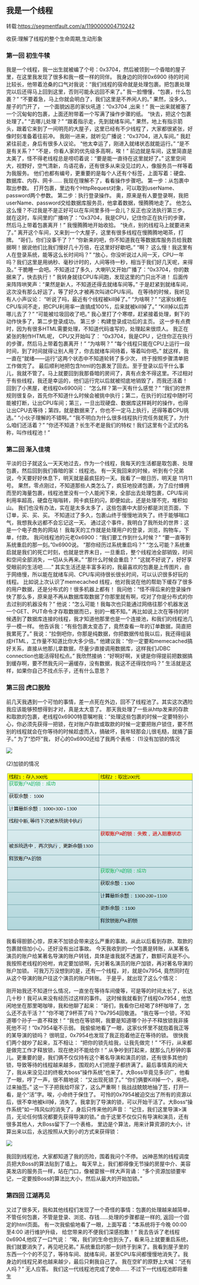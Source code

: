 ## 我是一个线程


转载:https://segmentfault.com/a/1190000004710242

收获:理解了线程的整个生命周期,生动形象

### 第一回 初生牛犊

我是一个线程，我一出生就被编了个号：0x3704，然后被领到一个昏暗的屋子里，在这里我发现了很多和我一模一样的同伴。
我身边的同伴0x6900 待的时间比较长，他带着沧桑的口气对我说：“我们线程的宿命就是处理包裹。把包裹处理完以后还得马上回到这里，否则可能永远回不来了。”
我一脸懵懂，“包裹，什么包裹？”
“不要着急，马上你就会明白了，我们这里是不养闲人的。”
果然，没多久，屋子的门开了， 一个面貌凶恶的家伙吼道：“0x3704 ,出来！”
我一出来就被塞了一个沉甸甸的包裹，上面还附带着一个写满了操作步骤的纸。
“快去，把这个包裹处理了。”
“去哪儿处理？”
“跟着指示走，先到就绪车间。”
果然，地上有指示箭头，跟着它来到了一间明亮的大屋子，这里已经有不少线程了，大家都很紧张，好像时刻准备着往前冲。
我刚一进来，就听见广播说：“0x3704，进入车间。”
我赶紧往前走，身后有很多人议论。
“他太幸运了，刚进入就绪状态就能运行。”
“是不是有关系？”
“不是，你看人家的优先级多高啊，唉！”
前边就是车间，这里简直是太美了，怪不得老线程总是唠叨着说：“要是能一直待在这里就好了。”
这里空间大，视野好，空气清新，鸟语花香，还有很多从来没见过的人，像服务员一样等着为我服务。
他们也都有编号，更重要的是每个人还有个标签，上面写着：硬盘、数据库、内存、网卡……
我现在理解不了，看看操作步骤吧。
第一步：从包裹中取出参数。
打开包裹，里边有个HttpRequest对象，可以取到userName、 password两个参数。
第二步：执行登录操作。
奥，原来是有人要登录啊，我把userName、password交给数据库服务员，他拿着数据，慢腾腾地走了。
他怎么这么慢？不过我是不是正好可以在车间里多待一会儿？反正也没法执行第三步。
就在这时，车间里的广播响了：“0x3704，我是CPU，记住你正在执行的步骤，然后马上带着包裹离开！”
我慢腾腾地开始收拾。
“快点，别的线程马上就要进来了。”
离开这个车间，又来到一个大屋子，这里有很多线程在慢腾腾地喝茶，打牌。
“哥们，你们没事干了？”
“你新来的吧，你不知道我在等数据库服务员给我数据啊！据说他们比我们慢好几十万倍，在这里好好歇吧。”
“啊？ 这么慢！我这里有人在登录系统，能等这么长时间吗？”
“放心，你没听说过人间一天，CPU一年吗？我们这里是用纳秒、毫秒计时的，人间等待一秒，相当于我们好几天呢，来得及。”
干脆睡一会吧。不知道过了多久，大喇叭又开始广播了：“0x3704，你的数据来了，快去执行！”
我转身就往CPU车间跑，发现这里的门只出不进！
后面传来阵阵哄笑声：“果然是新人，不知道还得去就绪车间等。”
于是赶紧到就绪车间，这次没有那么好运了，等了好久才被再次叫进CPU车间。
在等待的时候，我听见有人小声议论：
“听说了吗，最近有个线程被kill掉了。”
“为啥啊？”
“这家伙赖在CPU车间不走，把CPU利用率一直搞成100%，后来就被kill掉了。”
“Kill掉以后弄哪儿去了？”
“可能被垃圾回收了吧。”
我心里打了个寒噤，赶紧接着处理，剩下的动作快多了，第二步登录成功。
第三步：构建登录成功后的主页。
这一步有点费时，因为有很多HTML需要处理，不知道代码谁写的，处理起来很烦人。
我正在紧张的制作HTML呢， CPU又开始叫了：
“0x3704，我是CPU ，记住你正在执行的步骤，然后马上带着包裹离开！”
“为啥啊？”
“每个线程只能在CPU上运行一段时间，到了时间就得让别人用了，你去就绪车间待着，等着叫你吧。”
就这样，我一直在“就绪——运行”这两个状态中不知道轮转了多少次， 终于按照步骤清单把工作做完了。
最后顺利地把包含html的包裹发了回去。至于登录以后干什么事儿，我就不管了。马上就要回到我那昏暗的房间了，真有点舍不得这里。不过相对于有些线程，我还是幸运的，他们运行完以后就被彻底地销毁了，而我还活着！
回到了小黑屋，老线程0x6900问：
“怎么样？第一天有什么感觉？”
“我们的世界规则很复杂，首先你不知道什么时候会被挑中执行；第二，在执行的过程中随时可能被打断，让出CPU车间；第三，一旦出现硬盘、数据库这样耗时的操作，也得让出CPU去等待；第四，就是数据来了，你也不一定马上执行，还得等着CPU挑选。”
“小伙子理解的不错啊。”
“我不明白为什么很多线程执行完任务就死了，为什么咱们还活着？”
“你还不知道？长生不老是我们的特权！我们这里有个正式的名称，叫作线程池！”

### 第二回 渐入佳境

平淡的日子就这么一天天地过去，作为一个线程，我每天的生活都是取包裹、处理包裹，然后回到我们昏暗的家：线程池。
有一天我回来的时候，听到有个兄弟说，今天要好好休息下，明天就是最疯狂的一天。我看了一眼日历，明天是 11月11号。
果然，零点刚过，不知道那些人类怎么了，疯狂地投递包裹，为了应付蜂拥而至的海量包裹，线程池里没有一个人能闲下来，全部出去处理包裹，CPU车间利用率超高，硬盘在嗡嗡转，网卡疯狂的闪，即便如此，还是处理不完，堆积如山。
我们也没有办法，实在是太多太多了，这些包裹中大部分都是浏览页面，下订单，买、买、买。
不知道过了多久，包裹山终于慢慢地消失了。终于能够喘口气，我想我永远都不会忘记这一天。
通过这个事件，我明白了我所处的世界：这是一个电子商务的网站！
我每天的工作就是处理用户的登录，浏览，购物车，下单，付款。
我问线程池的元老0x6900：“我们要工作到什么时候？”
“要一直等到系统重启的那一刻。”0x6900说。
“那你经历过系统重启吗？”
“怎么可能？系统重启就是我们的死亡时刻，也就是世界末日，一旦重启，整个线程池全部销毁，时间和空间全部消失，一切从头再来。”
“那什么时候会重启？”
“这就不好说了，好好享受眼前的生活吧……”
其实生活还是丰富多彩的，我最喜欢的包裹是上传图片，由于网络慢，所以能在就绪车间、CPU车间待很长很长时间，可以认识很多好玩的线程。
比如说上次认识了memecached 线程，他对我说在他的帮助下缓存了很多的用户数据，还是分布式的！很多机器上都有！
我问他：“怪不得后来的登录操作快了那么多，原来是不再从数据库取数据了你那里就有啊，哎对了你是分布式的你去过别的机器没有？”
他说：“怎么可能！我每次也只能通过网络往那个机器发送一个GET、PUT命令才存取数据而已，别的一概不知。”
再比如说上次在等待的时候遇到了数据库连接的线程，我才知道他那里也是一个连接池，和我们的线程池几乎一模一样。
他告诉我：“有些包裹太变态了，竟然查看一年的订单数据，简直把我累死了。”
我说：“拉倒吧你，你那是纯数据，你把数据传给我以后，我还得组装成HTML，工作量不知道比你大多少倍。”
他建议我：“你一定要和memecached搞好关系，直接从他那儿拿数据，尽量少直接调用数据库，这样我们JDBC connection也能活得轻松点。”
我欣然接纳：“好啊好啊，关键是你得提前把数据搞到缓存啊，要不然我先问一遍缓存，没有数据，我这不还得找你吗？”
生活就是这样，如果你自己不找点乐子，还有什么意思？

### 第三回 虎口脱险
前几天我遇到一个可怕的事情，差一点死在外边，回不了线程池了。其实这次遇险我应该能够预想得到才对，真是太大意了。
那天我处理了一些从http发来的存款和取款的包裹，老线程0x6900特意嘱咐我：“处理这些包裹的时候一定要特别小心，你必须先获得一把锁，在对账户存款或取款的时候一定要把账户锁住，要不然别的线程就会在你等待的时候趁虚而入，搞破坏，我年轻那会儿很毛糙，就捅了篓子。”
为了“恐吓”我， 好心的0x6900还给了我两个表格：
(1)没有加锁的情况

![](https://segmentfault.com/img/bVtVvf)

(2)加锁的情况

![](https://raw.githubusercontent.com/xiaonew/tech-blog/master/img/1_2.png)

我看得胆颤心惊，原来不加锁会带来这么严重的事故。从此以后看到存款、取款的包裹就倍加小心，还好没有出过事故。
今天我收到的一个包裹是转账，从某著名演员的账户给某著名导演的账户转钱，具体是谁我就不透漏了，数额可真是不小。
我按照老线程的吩咐，肯定要加锁啊，先对著名演员的账户加锁，再对著名导演的账户加锁。
可我万万没想到的是，还有一个线程，对，就是0x7954, 竟然同时在从这个导演的账户往这个演员的账户转账。
于是乎，就出现了这么个情况：

刚开始我还不知道什么情况，一直坐在等待车间傻等，可是等的时间太长了，长达几十秒！我可从来没有经历过这样的事件。
这时候我就看到了线程0x7954 , 他悠闲地坐在那里喝咖啡，我和他聊了起来：
“哥们，我看你已经喝了8杯咖啡了，怎么还不去干活？”
“你不喝了9杯茶了吗？”0x7954回敬道。
“我在等一个锁，不知道哪个孙子一直不释放！”
“我也在等锁啊，我要是知道哪个孙子不释放锁我非揍死他不可！”0x7954毫不示弱。
我偷偷地看了一眼，这家伙怀里不就抱着我正等的某导演的锁吗？
很明显，0x7954也发现了我正抱着他正在等待的锁。
很快我们两个就吵了起来，互不相让：
    “把你的锁先给我，让我先做完！”
“不行，从来都是做完工作才释放锁，现在绝对不能给你！”
从争吵到打起来，就那么几秒钟的事儿。更重要的是，我们俩不仅仅持有这个著名导演和演员的锁，还有很多其他的锁，导致等待的线程越来越多，围观的人们把屋子都挤满了。最后事情真的闹大了，我从来没见过的终极大boss“操作系统”也来了。大Boss毕竟见多识广，他看了一眼，哼了一声，很不屑地说：
“又出现死锁了。”
“你们俩要Kill掉一个，来吧，过来抽签。”
这一下子把我给吓尿了，这么严重啊！我战战兢兢地抽了签，打开一看，是个“活”字。唉，小命终于保住了。
可怜的0x7954被迫交出了所有的资源以后，很不幸地被kill掉，消失了。我拿到了导演的锁，可以开始干活了。大Boss“操作系统”如一阵风似的消失了，身后只传来他的声音：
“记住，我们这里导演>演员，无论任何情况都要先获得导演的锁。”
由于这里不仅仅只有导演和演员，还有很多其他人，大Boss留下了一个表格， 里边是个算法，用来计算资源的大小，计算出来以后，永远按照从大到小的方式来获得锁：

![](https://segmentfault.com/img/bVtVvu)

我回到线程池，大家都知道了我的历险，围着我问个不停。
凶神恶煞的线程调度员把大Boss的算法贴到了墙上。
每天早上，我们都得像无节操的房屋中介、美容美发店的服务员一样，站在门口，像被耍猴一样大声背诵：
“多个资源加锁要牢记，一定要按Boss的算法比大小，然后从最大的开始加锁。”

### 第四回 江湖再见

又过了很多天，我和其他线程们发现了一个奇怪的事情：包裹的处理越来越简单，不管任何包裹，不管是登录、浏览、存钱……处理的步骤都是一样的, 返回一个固定的html页面。
有一次我偷偷地看了一眼，上面写着：“本系统将于今晚 00:00 至4:00 进行维护升级， 给您带来的不便我们深感抱歉！”
我去告诉了老线程0x6904,他叹了一口气说：
“唉，我们的生命也到头了，看来马上就要重启系统，我们就要消失了，再见吧兄弟。”
系统重启的那一刻终于到来了。我看到屋子里的东西一个个的不见了，等待车间、就绪车间，甚至CPU车间都慢慢地消失了。我身边的线程兄弟也越来越少，最后只剩我自己了。
我在空旷的原野上大喊：“还有人吗？”
无人应答。
我们这一代线程池完成了使命……
不过下一代线程池即将重生